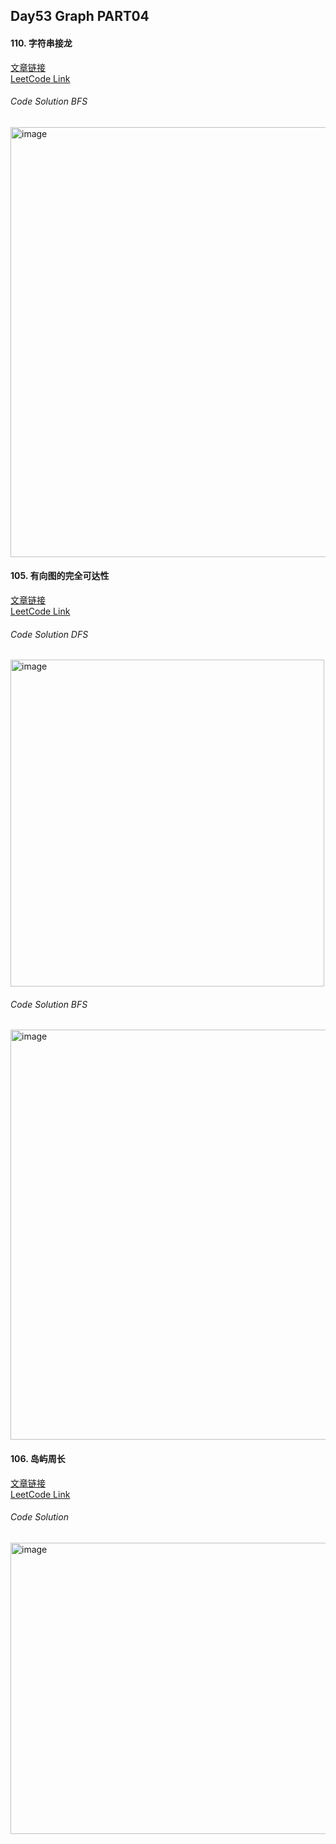 ## Day53 Graph PART04  

#### 110. 字符串接龙 
[文章链接](https://www.programmercarl.com/kamacoder/0110.%E5%AD%97%E7%AC%A6%E4%B8%B2%E6%8E%A5%E9%BE%99.html)  
[LeetCode Link](https://kamacoder.com/problempage.php?pid=1183)  

###### Code Solution  BFS
<img width="697" height="688" alt="image" src="https://github.com/user-attachments/assets/02f066fb-1aa4-4229-ae9a-b3bd6dfa44fb" />

#### 105. 有向图的完全可达性  
[文章链接](https://www.programmercarl.com/kamacoder/0105.%E6%9C%89%E5%90%91%E5%9B%BE%E7%9A%84%E5%AE%8C%E5%85%A8%E5%8F%AF%E8%BE%BE%E6%80%A7.html)  
[LeetCode Link](https://kamacoder.com/problempage.php?pid=1177)  

###### Code Solution  DFS  
<img width="502" height="523" alt="image" src="https://github.com/user-attachments/assets/fd41bc04-c2b7-4f1e-bc67-c20debdb85fc" />

###### Code Solution  BFS  
<img width="507" height="656" alt="image" src="https://github.com/user-attachments/assets/78e110d2-7845-4b51-84ec-abba1bc513a5" />

#### 106. 岛屿周长  
[文章链接](https://www.programmercarl.com/kamacoder/0106.%E5%B2%9B%E5%B1%BF%E7%9A%84%E5%91%A8%E9%95%BF.html)  
[LeetCode Link](https://kamacoder.com/problempage.php?pid=1178)  

###### Code Solution  
<img width="601" height="466" alt="image" src="https://github.com/user-attachments/assets/d4841ecd-d7ab-4948-881c-e4d21a32dc2a" />

